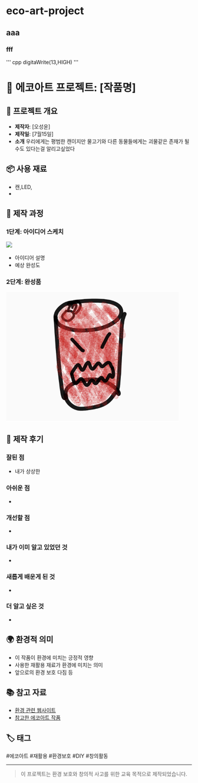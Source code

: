 # eco-art-project

## aaa

### fff
''' cpp
digitaWrite(13,HIGH)
'''
# 🌱 에코아트 프로젝트: [작품명]

## 📖 프로젝트 개요
- **제작자**: [오성윤]
- **제작일**: [7월15일]
- **소개**
우리에게는 평범한 캔이지만 물고기와 다른 동물들에게는 괴물같은 존재가 될수도 있다는걸 알리고싶었다

## 📦 사용 재료
- 캔,LED,
- 

## 🔧 제작 과정

### 1단계: 아이디어 스케치
![](sketch.jpg)
- 아이디어 설명
- 예상 완성도

### 2단계: 완성품
![완성품 1](rpppp.png)

## 💭 제작 후기
### 잘된 점
- 내가 상상한

### 아쉬운 점
- 

### 개선할 점
- 

### 내가 이미 알고 있었던 것
- 

### 새롭게 배운게 된 것
- 

### 더 알고 싶은 것
- 

## 🌍 환경적 의미
- 이 작품이 환경에 미치는 긍정적 영향
- 사용한 재활용 재료가 환경에 미치는 의미
- 앞으로의 환경 보호 다짐 등

## 📚 참고 자료
- [환경 관련 웹사이트](링크)
- [참고한 에코아트 작품](링크)

## 🏷️ 태그
#에코아트 #재활용 #환경보호 #DIY #창의활동

---

> 이 프로젝트는 환경 보호와 창의적 사고를 위한 교육 목적으로 제작되었습니다.

